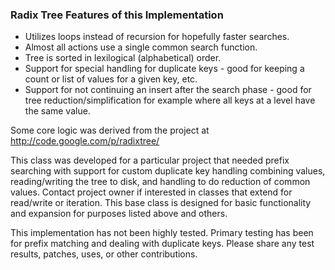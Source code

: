### Radix Tree Features of this Implementation ###
  * Utilizes loops instead of recursion for hopefully faster searches.
  * Almost all actions use a single common search function.
  * Tree is sorted in lexilogical (alphabetical) order.
  * Support for special handling for duplicate keys - good for keeping a count or list of values for a given key, etc.
  * Support for not continuing an insert after the search phase - good for tree reduction/simplification for example where all keys at a level have the same value.

Some core logic was derived from the project at http://code.google.com/p/radixtree/

This class was developed for a particular project that needed prefix searching with support for custom duplicate key handling combining values, reading/writing the tree to disk, and handling to do reduction of common values. Contact project owner if interested in classes that extend for read/write or iteration.
This base class is designed for basic functionality and expansion for purposes listed above and others.

This implementation has not been highly tested. Primary testing has been for prefix matching and dealing with duplicate keys.
Please share any test results, patches, uses, or other contributions.